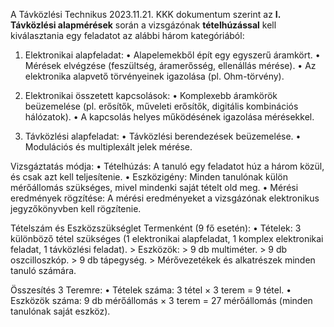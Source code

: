 A Távközlési Technikus 2023.11.21. KKK dokumentum szerint az **I. Távközlési alapmérések** során a vizsgázónak **tételhúzással** kell kiválasztania egy feladatot az alábbi három kategóriából:

1. Elektronikai alapfeladat:
	•	Alapelemekből épít egy egyszerű áramkört.
	•	Mérések elvégzése (feszültség, áramerősség, ellenállás mérése).
	•	Az elektronika alapvető törvényeinek igazolása (pl. Ohm-törvény).

2. Elektronikai összetett kapcsolások:
	•	Komplexebb áramkörök beüzemelése (pl. erősítők, műveleti erősítők, digitális kombinációs hálózatok).
	•	A kapcsolás helyes működésének igazolása mérésekkel.

3. Távközlési alapfeladat:
	•	Távközlési berendezések beüzemelése.
	•	Modulációs és multiplexált jelek mérése.

Vizsgáztatás módja:
	•	Tételhúzás: A tanuló egy feladatot húz a három közül, és csak azt kell teljesítenie.
	•	Eszközigény: Minden tanulónak külön mérőállomás szükséges, mivel mindenki saját tételt old meg.
	•	Mérési eredmények rögzítése: A mérési eredményeket a vizsgázónak elektronikus jegyzőkönyvben kell rögzítenie.

Tételszám és Eszközszükséglet Termenként (9 fő esetén):
	•	Tételek: 3 különböző tétel szükséges (1 elektronikai alapfeladat, 1 komplex elektronikai feladat, 1 távközlési feladat).
	> Eszközök:
	> 9 db multiméter.
	> 9 db oszcilloszkóp.
	> 9 db tápegység.
	> Mérővezetékek és alkatrészek minden tanuló számára.

Összesítés 3 Teremre:
	•	Tételek száma: 3 tétel × 3 terem = 9 tétel.
	•	Eszközök száma: 9 db mérőállomás × 3 terem = 27 mérőállomás (minden tanulónak saját eszköz).
